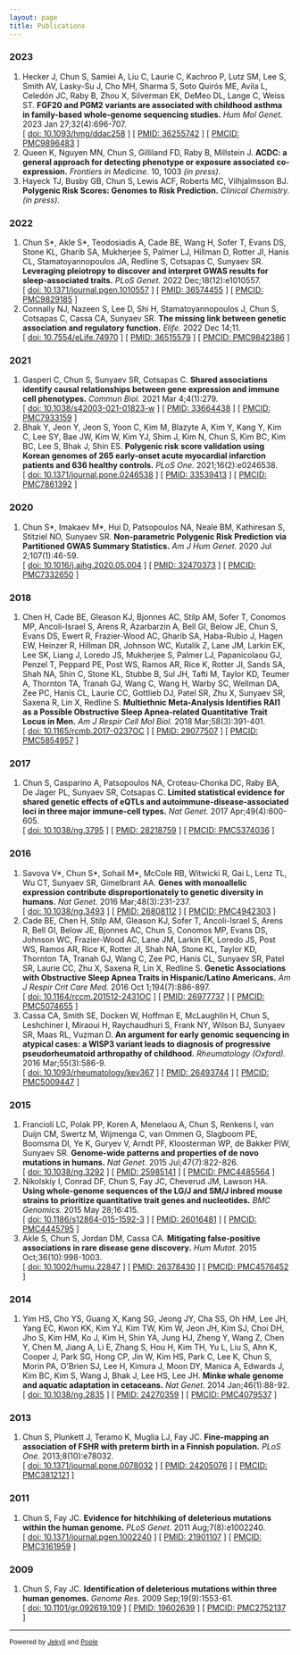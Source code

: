 ```yaml
---
layout: page
title: Publications
---
```


### 2023
1. Hecker J, Chun S, Samiei A, Liu C, Laurie C, Kachroo P, Lutz SM, Lee S, Smith AV, Lasky-Su J, Cho MH, Sharma S, Soto Quirós ME, Avila L, Celedón JC, Raby B, Zhou X, Silverman EK, DeMeo DL, Lange C, Weiss ST. **FGF20 and PGM2 variants are associated with childhood asthma in family-based whole-genome sequencing studies.** *Hum Mol Genet.* 2023 Jan 27;32(4):696-707.  
[ [doi: 10.1093/hmg/ddac258](http://dx.doi.org/10.1093/hmg/ddac258) ] [ [PMID: 36255742](https://pubmed.ncbi.nlm.nih.gov/36255742/) ] [ [PMCID: PMC9896483](https://www.ncbi.nlm.nih.gov/pmc/articles/PMC9896483/) ]
2. Queen K, Nguyen MN, Chun S, Gilliland FD, Raby B, Millstein J. **ACDC: a general approach for detecting phenotype or exposure associated co-expression.** *Frontiers in Medicine.* 10, 1003 *(in press)*. 
3. Hayeck TJ, Busby GB, Chun S, Lewis ACF, Roberts MC, Vilhjalmsson BJ. **Polygenic Risk Scores: Genomes to Risk Prediction.** *Clinical Chemistry.* *(in press)*.

### 2022
1. Chun S\*, Akle S\*, Teodosiadis A, Cade BE, Wang H, Sofer T, Evans DS, Stone KL, Gharib SA, Mukherjee S, Palmer LJ, Hillman D, Rotter JI, Hanis CL, Stamatoyannopoulos JA, Redline S, Cotsapas C, Sunyaev SR. **Leveraging pleiotropy to discover and interpret GWAS results for sleep-associated traits.** *PLoS Genet.* 2022 Dec;18(12):e1010557.  
[ [doi: 10.1371/journal.pgen.1010557](http://dx.doi.org/10.1371/journal.pgen.1010557) ] [ [PMID: 36574455](https://pubmed.ncbi.nlm.nih.gov/36574455/) ] [ [PMCID: PMC9829185](https://www.ncbi.nlm.nih.gov/pmc/articles/PMC9829185/) ]
2. Connally NJ, Nazeen S, Lee D, Shi H, Stamatoyannopoulos J, Chun S, Cotsapas C, Cassa CA, Sunyaev SR. **The missing link between genetic association and regulatory function.** *Elife.* 2022 Dec 14;11.  
[ [doi: 10.7554/eLife.74970](http://dx.doi.org/10.7554/eLife.74970) ] [ [PMID: 36515579](https://pubmed.ncbi.nlm.nih.gov/36515579/) ] [ [PMCID: PMC9842386](https://www.ncbi.nlm.nih.gov/pmc/articles/PMC9842386/) ]

### 2021
1. Gasperi C, Chun S, Sunyaev SR, Cotsapas C. **Shared associations identify causal relationships between gene expression and immune cell phenotypes.** *Commun Biol.* 2021 Mar 4;4(1):279.  
[ [doi: 10.1038/s42003-021-01823-w](http://dx.doi.org/10.1038/s42003-021-01823-w) ] [ [PMID: 33664438](https://pubmed.ncbi.nlm.nih.gov/33664438/) ] [ [PMCID: PMC7933159](https://www.ncbi.nlm.nih.gov/pmc/articles/PMC7933159/) ]
2. Bhak Y, Jeon Y, Jeon S, Yoon C, Kim M, Blazyte A, Kim Y, Kang Y, Kim C, Lee SY, Bae JW, Kim W, Kim YJ, Shim J, Kim N, Chun S, Kim BC, Kim BC, Lee S, Bhak J, Shin ES. **Polygenic risk score validation using Korean genomes of 265 early-onset acute myocardial infarction patients and 636 healthy controls.** *PLoS One.* 2021;16(2):e0246538.  
[ [doi: 10.1371/journal.pone.0246538](http://dx.doi.org/10.1371/journal.pone.0246538) ] [ [PMID: 33539413](https://pubmed.ncbi.nlm.nih.gov/33539413/) ] [ [PMCID: PMC7861392](https://www.ncbi.nlm.nih.gov/pmc/articles/PMC7861392/) ]

### 2020
1. Chun S\*, Imakaev M\*, Hui D, Patsopoulos NA, Neale BM, Kathiresan S, Stitziel NO, Sunyaev SR. **Non-parametric Polygenic Risk Prediction via Partitioned GWAS Summary Statistics.** *Am J Hum Genet.* 2020 Jul 2;107(1):46-59.  
[ [doi: 10.1016/j.ajhg.2020.05.004](http://dx.doi.org/10.1016/j.ajhg.2020.05.004) ] [ [PMID: 32470373](https://pubmed.ncbi.nlm.nih.gov/32470373/) ] [ [PMCID: PMC7332650](https://www.ncbi.nlm.nih.gov/pmc/articles/PMC7332650/) ]

### 2018
1. Chen H, Cade BE, Gleason KJ, Bjonnes AC, Stilp AM, Sofer T, Conomos MP, Ancoli-Israel S, Arens R, Azarbarzin A, Bell GI, Below JE, Chun S, Evans DS, Ewert R, Frazier-Wood AC, Gharib SA, Haba-Rubio J, Hagen EW, Heinzer R, Hillman DR, Johnson WC, Kutalik Z, Lane JM, Larkin EK, Lee SK, Liang J, Loredo JS, Mukherjee S, Palmer LJ, Papanicolaou GJ, Penzel T, Peppard PE, Post WS, Ramos AR, Rice K, Rotter JI, Sands SA, Shah NA, Shin C, Stone KL, Stubbe B, Sul JH, Tafti M, Taylor KD, Teumer A, Thornton TA, Tranah GJ, Wang C, Wang H, Warby SC, Wellman DA, Zee PC, Hanis CL, Laurie CC, Gottlieb DJ, Patel SR, Zhu X, Sunyaev SR, Saxena R, Lin X, Redline S. **Multiethnic Meta-Analysis Identifies RAI1 as a Possible Obstructive Sleep Apnea-related Quantitative Trait Locus in Men.** *Am J Respir Cell Mol Biol.* 2018 Mar;58(3):391-401.  
[ [doi: 10.1165/rcmb.2017-0237OC](http://dx.doi.org/10.1165/rcmb.2017-0237OC) ] [ [PMID: 29077507](https://pubmed.ncbi.nlm.nih.gov/29077507/) ] [ [PMCID: PMC5854957](https://www.ncbi.nlm.nih.gov/pmc/articles/PMC5854957/) ]

### 2017
1. Chun S, Casparino A, Patsopoulos NA, Croteau-Chonka DC, Raby BA, De Jager PL, Sunyaev SR, Cotsapas C. **Limited statistical evidence for shared genetic effects of eQTLs and autoimmune-disease-associated loci in three major immune-cell types.** *Nat Genet.* 2017 Apr;49(4):600-605.   
[ [doi: 10.1038/ng.3795](http://dx.doi.org/10.1038/ng.3795) ] [ [PMID: 28218759](https://pubmed.ncbi.nlm.nih.gov/28218759/) ] [ [PMCID: PMC5374036](https://www.ncbi.nlm.nih.gov/pmc/articles/PMC5374036/) ]

### 2016
1. Savova V\*, Chun S\*, Sohail M\*, McCole RB, Witwicki R, Gai L, Lenz TL, Wu CT, Sunyaev SR, Gimelbrant AA. **Genes with monoallelic expression contribute disproportionately to genetic diversity in humans.** *Nat Genet.* 2016 Mar;48(3):231-237.  
[ [doi: 10.1038/ng.3493](http://dx.doi.org/10.1038/ng.3493) ] [ [PMID: 26808112](https://pubmed.ncbi.nlm.nih.gov/26808112/) ] [ [PMCID: PMC4942303](https://www.ncbi.nlm.nih.gov/pmc/articles/PMC4942303/) ]
2. Cade BE, Chen H, Stilp AM, Gleason KJ, Sofer T, Ancoli-Israel S, Arens R, Bell GI, Below JE, Bjonnes AC, Chun S, Conomos MP, Evans DS, Johnson WC, Frazier-Wood AC, Lane JM, Larkin EK, Loredo JS, Post WS, Ramos AR, Rice K, Rotter JI, Shah NA, Stone KL, Taylor KD, Thornton TA, Tranah GJ, Wang C, Zee PC, Hanis CL, Sunyaev SR, Patel SR, Laurie CC, Zhu X, Saxena R, Lin X, Redline S. **Genetic Associations with Obstructive Sleep Apnea Traits in Hispanic/Latino Americans.** *Am J Respir Crit Care Med.* 2016 Oct 1;194(7):886-897.  
[ [doi: 10.1164/rccm.201512-2431OC](http://dx.doi.org/10.1164/rccm.201512-2431OC) ] [ [PMID: 26977737](https://pubmed.ncbi.nlm.nih.gov/26977737/) ] [ [PMCID: PMC5074655](https://www.ncbi.nlm.nih.gov/pmc/articles/PMC5074655/) ]
3. Cassa CA, Smith SE, Docken W, Hoffman E, McLaughlin H, Chun S, Leshchiner I, Miraoui H, Raychaudhuri S, Frank NY, Wilson BJ, Sunyaev SR, Maas RL, Vuzman D. **An argument for early genomic sequencing in atypical cases: a WISP3 variant leads to diagnosis of progressive pseudorheumatoid arthropathy of childhood.** *Rheumatology (Oxford).* 2016 Mar;55(3):586-9.  
[ [doi: 10.1093/rheumatology/kev367](http://dx.doi.org/10.1093/rheumatology/kev367) ] [ [PMID: 26493744](https://pubmed.ncbi.nlm.nih.gov/26493744/) ] [ [PMCID: PMC5009447](https://www.ncbi.nlm.nih.gov/pmc/articles/PMC5009447/) ]

### 2015
1. Francioli LC, Polak PP, Koren A, Menelaou A, Chun S, Renkens I, van Duijn CM, Swertz M, Wijmenga C, van Ommen G, Slagboom PE, Boomsma DI, Ye K, Guryev V, Arndt PF, Kloosterman WP, de Bakker PIW, Sunyaev SR. **Genome-wide patterns and properties of de novo mutations in humans.** *Nat Genet.* 2015 Jul;47(7):822-826.  
[ [doi: 10.1038/ng.3292](http://dx.doi.org/10.1038/ng.3292) ] [ [PMID: 25985141](https://pubmed.ncbi.nlm.nih.gov/25985141/) ] [ [PMCID: PMC4485564](https://www.ncbi.nlm.nih.gov/pmc/articles/PMC4485564/) ]
2. Nikolskiy I, Conrad DF, Chun S, Fay JC, Cheverud JM, Lawson HA. **Using whole-genome sequences of the LG/J and SM/J inbred mouse strains to prioritize quantitative trait genes and nucleotides.** *BMC Genomics.* 2015 May 28;16:415.  
[ [doi: 10.1186/s12864-015-1592-3](http://dx.doi.org/10.1186/s12864-015-1592-3) ] [ [PMID: 26016481](https://pubmed.ncbi.nlm.nih.gov/26016481/) ] [ [PMCID: PMC4445795](https://www.ncbi.nlm.nih.gov/pmc/articles/PMC4445795/) ]
3. Akle S, Chun S, Jordan DM, Cassa CA. **Mitigating false-positive associations in rare disease gene discovery.** *Hum Mutat.* 2015 Oct;36(10):998-1003.  
[ [doi: 10.1002/humu.22847](http://dx.doi.org/10.1002/humu.22847) ] [ [PMID: 26378430](https://pubmed.ncbi.nlm.nih.gov/26378430/) ] [ [PMCID: PMC4576452](https://www.ncbi.nlm.nih.gov/pmc/articles/PMC4576452/) ]

### 2014
1. Yim HS, Cho YS, Guang X, Kang SG, Jeong JY, Cha SS, Oh HM, Lee JH, Yang EC, Kwon KK, Kim YJ, Kim TW, Kim W, Jeon JH, Kim SJ, Choi DH, Jho S, Kim HM, Ko J, Kim H, Shin YA, Jung HJ, Zheng Y, Wang Z, Chen Y, Chen M, Jiang A, Li E, Zhang S, Hou H, Kim TH, Yu L, Liu S, Ahn K, Cooper J, Park SG, Hong CP, Jin W, Kim HS, Park C, Lee K, Chun S, Morin PA, O'Brien SJ, Lee H, Kimura J, Moon DY, Manica A, Edwards J, Kim BC, Kim S, Wang J, Bhak J, Lee HS, Lee JH. **Minke whale genome and aquatic adaptation in cetaceans.** *Nat Genet.* 2014 Jan;46(1):88-92.  
[ [doi: 10.1038/ng.2835](http://dx.doi.org/10.1038/ng.2835) ] [ [PMID: 24270359](https://pubmed.ncbi.nlm.nih.gov/24270359/) ] [ [PMCID: PMC4079537](https://www.ncbi.nlm.nih.gov/pmc/articles/PMC4079537/) ]

### 2013
1. Chun S, Plunkett J, Teramo K, Muglia LJ, Fay JC. **Fine-mapping an association of FSHR with preterm birth in a Finnish population.** *PLoS One.* 2013;8(10):e78032.  
[ [doi: 10.1371/journal.pone.0078032](http://dx.doi.org/10.1371/journal.pone.0078032) ] [ [PMID: 24205076](https://pubmed.ncbi.nlm.nih.gov/24205076/) ] [ [PMCID: PMC3812121](https://www.ncbi.nlm.nih.gov/pmc/articles/PMC3812121/) ]

### 2011
1. Chun S, Fay JC. **Evidence for hitchhiking of deleterious mutations within the human genome.** *PLoS Genet.* 2011 Aug;7(8):e1002240.  
[ [doi: 10.1371/journal.pgen.1002240](http://dx.doi.org/10.1371/journal.pgen.1002240) ] [ [PMID: 21901107](https://pubmed.ncbi.nlm.nih.gov/21901107/) ] [ [PMCID: PMC3161959](https://www.ncbi.nlm.nih.gov/pmc/articles/PMC3161959/) ]

### 2009
1. Chun S, Fay JC. **Identification of deleterious mutations within three human genomes.** *Genome Res.* 2009 Sep;19(9):1553-61.  
[ [doi: 10.1101/gr.092619.109](http://dx.doi.org/10.1101/gr.092619.109) ] [ [PMID: 19602639](https://pubmed.ncbi.nlm.nih.gov/19602639/) ] [ [PMCID: PMC2752137](https://www.ncbi.nlm.nih.gov/pmc/articles/PMC2752137/) ]

---
<sub>Powered by [Jekyll](https://github.com/mojombo/jekyll) and [Poole](http://getpoole.com)</sub>

